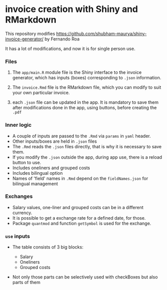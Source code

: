 # invoice creation with Shiny and RMarkdown

This repository modifies https://github.com/shubham-maurya/shiny-invoice-generator/
by Fernando Roa

It has a lot of modifications, and now it is for single person use.

### Files

1. The `app/main.R` module file is the Shiny interface to the invoice generator, which has inputs (boxes) corresponding to
   `.json` information.

2. The `invoice.Rmd` file is the RMarkdown file, which you can modify to suit your own particular invoice.

3. each `.json` file can be updated in the app. It is mandatory
   to save them after modifications done in the app, using buttons, before creating the `.pdf`

### Inner logic

- A couple of inputs are passed to the `.Rmd` via `params` in `yaml` header.
- Other inputs/boxes are held in `.json` files
- The `.Rmd` reads the `.json` files directly, that is why it is necessary to save them.
- If you modify the `.json` outside the app, during app use, there is a reload button to use.
- Includes oneliners and grouped costs
- Includes bilingual option
- Names of 'field' names in `.Rmd` depend on the `fieldNames.json` for bilingual management

### Exchanges

- Salary values, one-liner and grouped costs can be in a different currency.
- It is possible to get a exchange rate for a defined date, for those.
- Package `quantmod` and function `getSymbol` is used for the exchange.

### `use` inputs

- The table consists of 3 big blocks:

  - Salary
  - Oneliners
  - Grouped costs

- Not only those parts can be selectively used with checkBoxes but also
  parts of them
